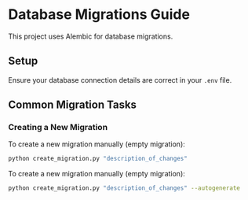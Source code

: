 # Database Migrations Guide

This project uses Alembic for database migrations.

## Setup

Ensure your database connection details are correct in your `.env` file.

## Common Migration Tasks

### Creating a New Migration

To create a new migration manually (empty migration):

```bash
python create_migration.py "description_of_changes"
```

To create a new migration manually (empty migration):

```bash
python create_migration.py "description_of_changes" --autogenerate